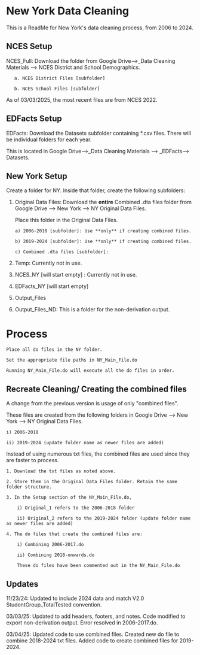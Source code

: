 
# New York Data Cleaning

This is a ReadMe for New York's data cleaning process, from 2006 to 2024.

## NCES Setup

NCES_Full: Download the folder from Google Drive-->_Data Cleaning Materials --> NCES District and School Demographics.
    
       a. NCES District Files [subfolder] 

       b. NCES School Files [subfolder]

As of 03/03/2025, the most recent files are from NCES 2022. 

## EDFacts Setup
EDFacts: Download the Datasets subfolder containing *.csv files. There will be individual folders for each year. 

This is located in Google Drive-->_Data Cleaning Materials --> _EDFacts--> Datasets.

## New York Setup
Create a folder for NY. Inside that folder, create the following subfolders:

1. Original Data Files: Download the **entire**  Combined .dta files folder from Google Drive --> New York --> NY Original Data Files.

   Place this folder in the Original Data Files.

       a) 2006-2018 [subfolder]: Use **only** if creating combined files.

       b) 2019-2024 [subfolder]: Use **only** if creating combined files.

       c) Combined .dta files [subfolder]: 
             
4. Temp: Currently not in use. 
         
5. NCES_NY [will start empty] : Currently not in use. 
      
6. EDFacts_NY [will start empty]
      
7. Output_Files
      
8. Output_Files_ND: This is a folder for the non-derivation output.

# Process
    Place all do files in the NY folder.
        
    Set the appropriate file paths in NY_Main_File.do
        
    Running NY_Main_File.do will execute all the do files in order.

## Recreate Cleaning/ Creating the combined files
A change from the previous version is usage of only "combined files". 

These files are created from the following folders in Google Drive --> New York --> NY Original Data Files.

    i) 2006-2018

    ii) 2019-2024 (update folder name as newer files are added)

Instead of using numerous txt files, the combined files are used since they are faster to process.

    1. Download the txt files as noted above.
    
    2. Store them in the Original Data Files folder. Retain the same folder structure. 

    3. In the Setup section of the NY_Main_File.do, 

        i) Original_1 refers to the 2006-2018 folder

        ii) Original_2 refers to the 2019-2024 folder (update folder name as newer files are added)
    
    4. The do files that create the combined files are:

        i) Combining 2006-2017.do

        ii) Combining 2018-onwards.do

        These do files have been commented out in the NY_Main_File.do

## Updates
11/23/24: Updated to include 2024 data and match V2.0 StudentGroup_TotalTested convention.

03/03/25: Updated to add headers, footers, and notes. Code modified to export non-derivation output. Error resolved in 2006-2017.do.

03/04/25: Updated code to use combined files. Created new do file to combine 2018-2024 txt files. Added code to create combined files for 2019-2024. 
